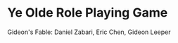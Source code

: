 Ye Olde Role Playing Game
=========================

Gideon's Fable: Daniel Zabari, Eric Chen, Gideon Leeper
